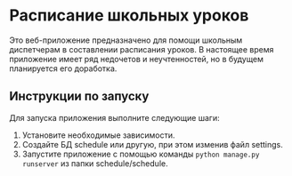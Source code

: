 # Расписание школьных уроков

Это веб-приложение предназначено для помощи школьным диспетчерам в составлении расписания уроков. В настоящее время приложение имеет ряд недочетов и неучтенностей, но в будущем планируется его доработка.

## Инструкции по запуску

Для запуска приложения выполните следующие шаги:

1. Установите необходимые зависимости.
2. Создайте БД schedule или другую, при этом изменив файл settings.
3. Запустите приложение с помощью команды `python manage.py runserver` из папки schedule/schedule.